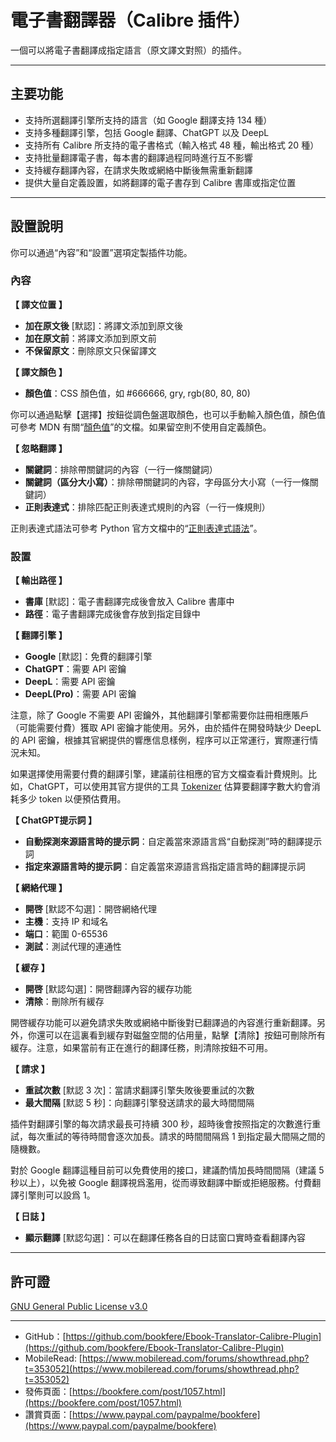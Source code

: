 # 電子書翻譯器（Calibre 插件）

一個可以將電子書翻譯成指定語言（原文譯文對照）的插件。

---

## 主要功能

* 支持所選翻譯引擎所支持的語言（如 Google 翻譯支持 134 種）
* 支持多種翻譯引擎，包括 Google 翻譯、ChatGPT 以及 DeepL
* 支持所有 Calibre 所支持的電子書格式（輸入格式 48 種，輸出格式 20 種）
* 支持批量翻譯電子書，每本書的翻譯過程同時進行互不影響
* 支持緩存翻譯內容，在請求失敗或網絡中斷後無需重新翻譯
* 提供大量自定義設置，如將翻譯的電子書存到 Calibre 書庫或指定位置

---

## 設置說明

你可以通過“內容”和“設置”選項定製插件功能。

### 內容

__【 譯文位置 】__

* __加在原文後__ [默認]：將譯文添加到原文後
* __加在原文前__：將譯文添加到原文前
* __不保留原文__：刪除原文只保留譯文

__【 譯文顏色 】__

* __顏色值__：CSS 顏色值，如 #666666, gry, rgb(80, 80, 80)

你可以通過點擊【選擇】按鈕從調色盤選取顏色，也可以手動輸入顏色值，顏色值可參考 MDN 有關“[顏色值](https://developer.mozilla.org/en-US/docs/Web/CSS/color_value)”的文檔。如果留空則不使用自定義顏色。

__【 忽略翻譯 】__

* __關鍵詞__：排除帶關鍵詞的內容（一行一條關鍵詞）
* __關鍵詞（區分大小寫）__：排除帶關鍵詞的內容，字母區分大小寫（一行一條關鍵詞）
* __正則表達式__：排除匹配正則表達式規則的內容（一行一條規則）

正則表達式語法可參考 Python 官方文檔中的“[正則表達式語法](https://docs.python.org/3/library/re.html#regular-expression-syntax)”。

### 設置

__【 輸出路徑 】__

* __書庫__ [默認]：電子書翻譯完成後會放入 Calibre 書庫中
* __路徑__：電子書翻譯完成後會存放到指定目錄中

__【 翻譯引擎 】__

* __Google__ [默認]：免費的翻譯引擎
* __ChatGPT__：需要 API 密鑰
* __DeepL__：需要 API 密鑰
* __DeepL(Pro)__：需要 API 密鑰

注意，除了 Google 不需要 API 密鑰外，其他翻譯引擎都需要你註冊相應賬戶（可能需要付費）獲取 API 密鑰才能使用。另外，由於插件在開發時缺少 DeepL 的 API 密鑰，根據其官網提供的響應信息樣例，程序可以正常運行，實際運行情況未知。

如果選擇使用需要付費的翻譯引擎，建議前往相應的官方文檔查看計費規則。比如，ChatGPT，可以使用其官方提供的工具 [Tokenizer](https://platform.openai.com/tokenizer) 估算要翻譯字數大約會消耗多少 token 以便預估費用。

__【 ChatGPT提示詞 】__

* __自動探測來源語言時的提示詞__：自定義當來源語言爲“自動探測”時的翻譯提示詞
* __指定來源語言時的提示詞__：自定義當來源語言爲指定語言時的翻譯提示詞

__【 網絡代理 】__

* __開啓__ [默認不勾選]：開啓網絡代理
* __主機__：支持 IP 和域名
* __端口__：範圍 0-65536
* __測試__：測試代理的連通性

__【 緩存 】__

* __開啓__ [默認勾選]：開啓翻譯內容的緩存功能
* __清除__：刪除所有緩存

開啓緩存功能可以避免請求失敗或網絡中斷後對已翻譯過的內容進行重新翻譯。另外，你還可以在這裏看到緩存對磁盤空間的佔用量，點擊【清除】按鈕可刪除所有緩存。注意，如果當前有正在進行的翻譯任務，則清除按鈕不可用。

__【 請求 】__

* __重試次數__ [默認 3 次]：當請求翻譯引擎失敗後要重試的次數
* __最大間隔__ [默認 5 秒]：向翻譯引擎發送請求的最大時間間隔

插件對翻譯引擎的每次請求最長可持續 300 秒，超時後會按照指定的次數進行重試，每次重試的等待時間會逐次加長。請求的時間間隔爲 1 到指定最大間隔之間的隨機數。

對於 Google 翻譯這種目前可以免費使用的接口，建議酌情加長時間間隔（建議 5 秒以上），以免被 Google 翻譯視爲濫用，從而導致翻譯中斷或拒絕服務。付費翻譯引擎則可以設爲 1。

__【 日誌 】__

* __顯示翻譯__ [默認勾選]：可以在翻譯任務各自的日誌窗口實時查看翻譯內容

---

## 許可證

[GNU General Public License v3.0](https://www.gnu.org/licenses/gpl-3.0.en.html)

---

* GitHub：[https://github.com/bookfere/Ebook-Translator-Calibre-Plugin](https://github.com/bookfere/Ebook-Translator-Calibre-Plugin)
* MobileRead: [https://www.mobileread.com/forums/showthread.php?t=353052](https://www.mobileread.com/forums/showthread.php?t=353052)
* 發佈頁面：[https://bookfere.com/post/1057.html](https://bookfere.com/post/1057.html)
* 讚賞頁面：[https://www.paypal.com/paypalme/bookfere](https://www.paypal.com/paypalme/bookfere)